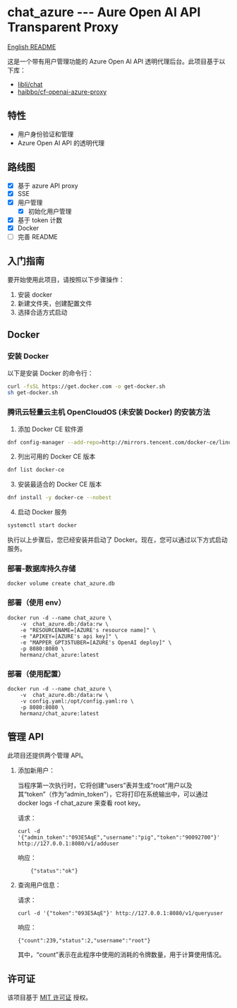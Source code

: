 # chat_azure --- Aure Open AI API Transparent Proxy

[English README](./README_en.md)

这是一个带有用户管理功能的 Azure Open AI API 透明代理后台。此项目基于以下库：

- [libli/chat](https://github.com/libli/chat)
- [haibbo/cf-openai-azure-proxy](https://github.com/haibbo/cf-openai-azure-proxy)

## 特性

- 用户身份验证和管理
- Azure Open AI API 的透明代理

## 路线图

- [x] 基于 azure API proxy
- [x] SSE
- [x] 用户管理
  - [x] 初始化用户管理
- [x] 基于 token 计数
- [x] Docker
- [ ] 完善 README

## 入门指南

要开始使用此项目，请按照以下步骤操作：

1. 安装 docker
2. 新建文件夹，创建配置文件
3. 选择合适方式启动

## Docker

### 安装 Docker

以下是安装 Docker 的命令行：

```bash
curl -fsSL https://get.docker.com -o get-docker.sh
sh get-docker.sh
```

### 腾讯云轻量云主机 OpenCloudOS (未安装 Docker) 的安装方法

1. 添加 Docker CE 软件源

```bash
dnf config-manager --add-repo=http://mirrors.tencent.com/docker-ce/linux/centos/docker-ce.repo
```

2. 列出可用的 Docker CE 版本

```bash
dnf list docker-ce
```

3. 安装最适合的 Docker CE 版本

```bash
dnf install -y docker-ce --nobest
```

4. 启动 Docker 服务

```bash
systemctl start docker
```

执行以上步骤后，您已经安装并启动了 Docker。现在，您可以通过以下方式启动服务。

### 部署-数据库持久存储

```shell
docker volume create chat_azure.db
```

### 部署（使用 env）

```shell
docker run -d --name chat_azure \
    -v  chat_azure.db:/data:rw \
    -e "RESOURCENAME=[AZURE's resource name]" \
    -e "APIKEY=[AZURE's api key]" \
    -e "MAPPER_GPT35TUBER=[AZURE's OpenAI deploy]" \
    -p 8080:8080 \
    hermanz/chat_azure:latest
```

### 部署（使用配置）

```shell
docker run -d --name chat_azure \
    -v  chat_azure.db:/data:rw \
    -v config.yaml:/opt/config.yaml:ro \
    -p 8080:8080 \
    hermanz/chat_azure:latest
```

## 管理 API

此项目还提供两个管理 API。

1. 添加新用户：

   当程序第一次执行时，它将创建“users”表并生成“root”用户以及其“token”（作为“admin_token”），它将打印在系统输出中，可以通过 docker logs -f chat_azure 来查看 root key。

   请求：

   ```
   curl -d '{"admin_token":"093E5AqE","username":"pig","token":"90092700"}' http://127.0.0.1:8080/v1/adduser
   ```

   响应：

   ```
       {"status":"ok"}
   ```

2. 查询用户信息：

   请求：

   ```
   curl -d '{"token":"093E5AqE"}' http://127.0.0.1:8080/v1/queryuser
   ```

   响应：

   ```
   {"count":239,"status":2,"username":"root"}
   ```

   其中，“count”表示在此程序中使用的消耗的令牌数量，用于计算使用情况。

## 许可证

该项目基于 [MIT 许可证](https://opensource.org/licenses/MIT) 授权。
